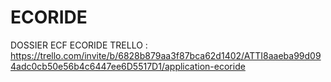# ECORIDE
DOSSIER ECF ECORIDE 
TRELLO : https://trello.com/invite/b/6828b879aa3f87bca62d1402/ATTI8aaeba99d094adc0cb50e56b4c6447ee6D5517D1/application-ecoride

